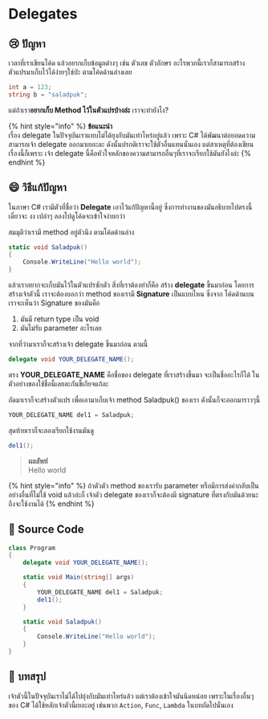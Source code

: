 # Delegates

## 😢 ปัญหา

เวลาที่เราเขียนโค้ด แล้วอยากเก็บข้อมูลต่างๆ เช่น ตัวเลข ตัวอักษร อะไรพวกนี้เราก็สามารถสร้างตัวแปรมาเก็บไว้ได้ง่ายๆใช่ป่ะ ตามโค้ดด้านล่างเลย

```csharp
int a = 123;
string b = "saladpuk";
```

แต่ถ้าเรา**อยากเก็บ Method ไว้ในตัวแปรบ้างล่ะ** เราจะทำยังไง?

{% hint style="info" %}
**ข้อแนะนำ**  
เรื่อง delegate ในปัจจุบันเราแทบไม่ได้ยุงกับมันเท่าไหร่อยู่แล้ว เพราะ C\# ได้พัฒนาต่อยอดความสามารถเจ้า delegate ออกมาเยอะละ ดังนั้นปรกติเราจะใช้ตัวอื่นแทนนั่นเอง แต่สาเหตุที่ต้องเขียนเรื่องนี้ก็เพราะ เจ้า delegate นี้คือหัวใจหลักของความสามารถอื่นๆที่เราจะเรียกใช้มันยังไงล่ะ
{% endhint %}

## 😄 วิธีแก้ปัญหา

ในภาษา C\# เรามีตัวที่ชื่อว่า **Delegate** เอาไว้แก้ปัญหานี้อยู่ ซึ่งการทำงานของมันอธิบายไปตรงนี้เดี๋ยวจะ งง เปล่าๆ ลองไปดูโค้ดจะเข้าใจง่ายกว่า

สมมุติว่าเรามี method อยู่ตัวนึง ตามโค้ดด้านล่าง

```csharp
static void Saladpuk()
{
    Console.WriteLine("Hello world");
}
```

แล้วเราอยากจะเก็บมันไว้ในตัวแปรซักตัว สิ่งที่เราต้องทำก็คือ สร้าง **delegate** ขึ้นมาก่อน  โดยการสร้างเจ้าตัวนี้ เราจะต้องบอกว่า method ของเรามี **Signature** เป็นแบบไหน ซึ่งจาก โค้ดด้านบน เราจะเห็นว่า Signature ของมันคือ

1. มันมี return type เป็น void
2. มันไม่รับ parameter อะไรเลย

จากที่ว่ามาเราก็จะสร้างเจ้า delegate ขึ้นมาก่อน ตามนี้

```csharp
delegate void YOUR_DELEGATE_NAME();
```

ตรง **YOUR\_DELEGATE\_NAME** คือชื่อของ delegate ที่เราสร้างขึ้นมา จะเป็นชื่ออะไรก็ได้ ในตัวอย่างของใช้ชื่อนี้เลยละกันขี้เกียจแก้ละ

ถัดมาเราก็จะสร้างตัวแปร เพื่อเอามาเก็บเจ้า method Saladpuk\(\) ของเรา ดังนั้นก็จะออกมาราวๆนี้

```csharp
YOUR_DELEGATE_NAME del1 = Saladpuk;
```

สุดท้ายเราก็จะลองเรียกใช้งานมันดู

```csharp
del1();
```

> **ผลลัพท์**  
> Hello world

{% hint style="info" %}
ถ้าตัวตัว method ของเรารับ parameter หรือมีการส่งค่ากลับเป็นอย่างอื่นที่ไม่ใช้ void แล้วล่ะก็ เจ้าตัว delegate ของเราก็จะต้องมี signature ที่ตรงกับมันด้วยนะถึงจะใช้งานได้
{% endhint %}

## 📝 Source Code

```csharp
class Program
{
    delegate void YOUR_DELEGATE_NAME();

    static void Main(string[] args)
    {
        YOUR_DELEGATE_NAME del1 = Saladpuk;
        del1();
    }

    static void Saladpuk()
    {
        Console.WriteLine("Hello world");
    }
}
```

## 🎯 บทสรุป

เจ้าตัวนี้ในปัจจุบันเราไม่ได้ไปยุ่งกับมันเท่าไหร่แล้ว แต่เราต้องเข้าใจมันนิดหน่อย เพราะในเรื่องอื่นๆของ C\# ได้ใช้หลักเจ้าตัวนี้เยอะอยู่ เช่นพวก `Action`, `Func`, `Lambda` ในบทถัดไปนั่นเอง

